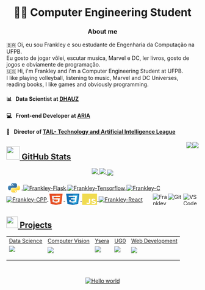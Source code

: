 <h1 align="center">
👨‍💻 Computer Engineering Student 
</h1>

<h3 align="center"> About me </h3>

 🇧🇷 Oi, eu sou Frankley e sou estudante de Engenharia da Computação na UFPB.
<br/>Eu gosto de jogar vôlei, escutar musica, Marvel e DC, ler livros, gosto de jogos e obviamente de programação.
<br/> 🇺🇸 Hi, i'm Frankley and i'm a Computer Engineering Student at UFPB.
<br/> I like playing volleyball, listening to music, Marvel and DC Universes, reading books, I like games and obviously programming.

#### 📊⠀Data Scientist at [DHAUZ](https://dhauz.com/)
#### 💻⠀Front-end Developer at [ARIA](https://aria.ci.ufpb.br/)
#### 🐋⠀Director of [TAIL- Technology and Artificial Intelligence League](https://github.com/TailUFPB)



<div style="display: inline_block">
<a href="https://www.instagram.com/frankley.kaiky/"><img align="right" height="20" src="https://github.com/anirudhbelwadi/anirudhbelwadi/blob/master/images/insta.png">
<a href="https://www.linkedin.com/in/franky03/"><img align="right" height="20" src="https://github.com/anirudhbelwadi/anirudhbelwadi/blob/master/images/linkedin.png"> 
</div>


##
## <img src="https://media.giphy.com/media/NTFD2nIyFU1EfUutt0/giphy.gif" width="35px" height="35px"> GitHub Stats

<div align="center">
  <a href="https://github.com/Franky03">
  <img height="160em" src="https://github-readme-stats.vercel.app/api?username=franky03&show_icons=true&theme=codeSTACKr&include_all_commits=true&count_private=true"/>
  <img height="160em" src="https://github-readme-stats.vercel.app/api/top-langs/?username=Franky03&exclude_repo=PythonProjects&hide=scss,Procfile,R,Makefile,jupyter%20notebook&layout=compact&langs_count=8&theme=codeSTACKr"/>
  <img align = "center" src = "https://github-profile-trophy.vercel.app/?username=Franky03&margin-w=10&no-bg=true&no-frame=true&title=Commit,Stars,Repositories,PR,Followers&theme=juicyfresh" />
</div>
 
<div style="display: inline_block"><br>
  <img align="center" alt="Frankley-Python" height="30" width="40" src="https://raw.githubusercontent.com/devicons/devicon/master/icons/python/python-original.svg">
  <img align="center" alt="Frankley-Flask" height="30" width="40" src="https://cdn.jsdelivr.net/gh/devicons/devicon/icons/flask/flask-original.svg" />
  <img align="center" alt="Frankley-Tensorflow" height="30" width="40" src="https://cdn.jsdelivr.net/gh/devicons/devicon/icons/tensorflow/tensorflow-original.svg" />
  <img align="center" alt="Frankley-C" height="30" width="40" src="https://cdn.jsdelivr.net/gh/devicons/devicon/icons/c/c-original.svg">
  <img align="center" alt="Frankley-CPP" height="30" width="40" src="https://cdn.jsdelivr.net/gh/devicons/devicon/icons/cplusplus/cplusplus-original.svg" />
  <img align="center" alt="Frankley-HTML" height="30" width="40" src="https://raw.githubusercontent.com/devicons/devicon/master/icons/html5/html5-original.svg">
  <img align="center" alt="Frankley-CSS" height="30" width="40" src="https://raw.githubusercontent.com/devicons/devicon/master/icons/css3/css3-original.svg">
  <img align="center" alt="Frankley-Js" height="30" width="40" src="https://raw.githubusercontent.com/devicons/devicon/master/icons/javascript/javascript-plain.svg">
  <img align="center" alt="Frankley-React" height="30" width="40" src="https://cdn.jsdelivr.net/gh/devicons/devicon/icons/react/react-original.svg" />
  <img align="right" alt="VSCode" height="30" width="40" src="https://cdn.jsdelivr.net/gh/devicons/devicon/icons/vscode/vscode-original.svg" />
  <img align="right" alt="Git" height="30" width="40" src="https://cdn.jsdelivr.net/gh/devicons/devicon/icons/git/git-original.svg" />
  <img align="right" alt="Frankley-Jupyter" height="30" width="40" src="https://cdn.jsdelivr.net/gh/devicons/devicon/icons/jupyter/jupyter-original-wordmark.svg" />
</div>
  
  ##
 
 ## <img src="https://media.giphy.com/media/mpM654sL8gJumwGmAn/giphy.gif" width="30px" height="30px"> Projects
 
 <table>
  <tr>
    <td>Data Science</td>
    <td>Computer Vision</td>
    <td>Ysera</td>
    <td>UG0</td>
    <td>Web Development</td>
    
  </tr>
  <tr>
    <td><a href="https://drive.google.com/drive/folders/18vl3rKPtNf8WDUjXhGFxxcx0QdJpPgPy"><img style="display: inline-block;" height="30" src="https://img.shields.io/badge/pandas-%23150458.svg?style=for-the-badge&logo=pandas&logoColor=white"></a></td>
   <td><a href="https://github.com/Franky03/Computer-Vision"><img style="display: inline-block;" height="24" src="https://img.shields.io/badge/TensorFlow-%23FF6F00.svg?style=for-the-badge&logo=TensorFlow&logoColor=white"></a></td>
   <td><a href="https://github.com/Franky03/Ysera"><img style="display: inline-block;" height="28" src="https://img.shields.io/badge/python-3670A0?style=for-the-badge&logo=python&logoColor=ffdd54">  </a></td>
    <td><a href="https://www.youtube.com/shorts/5RN0mQ5cIJ4"><img style="display: inline-block;" height="28" src="https://img.shields.io/badge/-Arduino-00979D?style=for-the-badge&logo=Arduino&logoColor=white"></a></td>
    <td><a href="https://linktr.ee/frankyy03"><img style="display: inline-block;" height="25" src="https://img.shields.io/badge/javascript-%23323330.svg?style=for-the-badge&logo=javascript&logoColor=%23F7DF1E"></a></td>
    
  </tr>
</table>

        
<br>
<p align="center">
 <img src="https://profile-counter.glitch.me/franky03/count.svg" alt="Hello world" />
</p>
 
